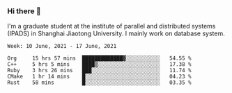 ### Hi there 👋

I'm a graduate student at the institute of parallel and distributed systems (IPADS) in Shanghai Jiaotong University. I mainly work on database system.

<!--START_SECTION:waka-->
```text
Week: 10 June, 2021 - 17 June, 2021

Org     15 hrs 57 mins  █████████████▓░░░░░░░░░░░   54.55 % 
C++     5 hrs 5 mins    ████▒░░░░░░░░░░░░░░░░░░░░   17.38 % 
Ruby    3 hrs 26 mins   ███░░░░░░░░░░░░░░░░░░░░░░   11.74 % 
CMake   1 hr 14 mins    █░░░░░░░░░░░░░░░░░░░░░░░░   04.23 % 
Rust    58 mins         █░░░░░░░░░░░░░░░░░░░░░░░░   03.35 % 
```
<!--END_SECTION:waka-->

<!--
**yqmmm/yqmmm** is a ✨ _special_ ✨ repository because its `README.md` (this file) appears on your GitHub profile.

Here are some ideas to get you started:

- 🔭 I’m currently working on ...
- 🌱 I’m currently learning ...
- 👯 I’m looking to collaborate on ...
- 🤔 I’m looking for help with ...
- 💬 Ask me about ...
- 📫 How to reach me: ...
- 😄 Pronouns: ...
- ⚡ Fun fact: ...
-->
